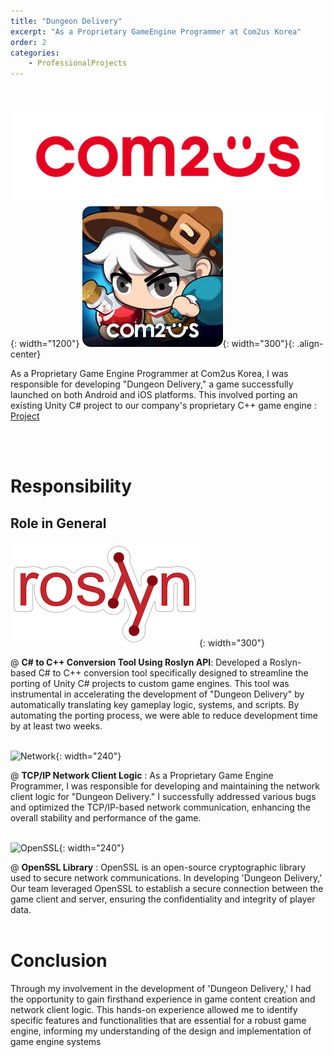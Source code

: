 ```yaml
---
title: "Dungeon Delivery"
excerpt: "As a Proprietary GameEngine Programmer at Com2us Korea"
order: 2
categories: 
    - ProfessionalProjects
---
```


<br><br>
![Com2us](../../Images/Com2us/Com2usIntro.png){: width="1200"}
![Logo](../../Images/Com2us/DD.jpg){: width="300"}{: .align-center}

As a Proprietary Game Engine Programmer at Com2us Korea, I was responsible for developing "Dungeon Delivery," a game successfully launched on both Android and iOS platforms. 
This involved porting an existing Unity C# project to our company's proprietary C++ game engine : [Project](https://play.google.com/store/apps/details?id=com.com2us.ddelivery.normal.freefull.google.global.android.common&hl=ko)

<br><br>

# Responsibility

## Role in General

![Roslyn](../../Images/Com2us/rosyln.png){: width="300"}

@ **C# to C++ Conversion Tool Using Roslyn API**: Developed a Roslyn-based C# to C++ conversion tool specifically designed to streamline the porting of Unity C# projects to custom game engines. 
This tool was instrumental in accelerating the development of "Dungeon Delivery" by automatically translating key gameplay logic, systems, and scripts. 
By automating the porting process, we were able to reduce development time by at least two weeks.
<br><br>

![Network](/mrawesome.github.io/Images/home/ComputerNetworkLogo.jpg "Network"){: width="240"}

@ **TCP/IP Network Client Logic** : As a Proprietary Game Engine Programmer, I was responsible for developing and maintaining the network client logic for "Dungeon Delivery." 
I successfully addressed various bugs and optimized the TCP/IP-based network communication, enhancing the overall stability and performance of the game.
<br><br>

![OpenSSL](/mrawesome.github.io/Images/home/openSSL.png "OpenSSL"){: width="240"}

@ **OpenSSL Library** : OpenSSL is an open-source cryptographic library used to secure network communications. 
In developing 'Dungeon Delivery,' Our team leveraged OpenSSL to establish a secure connection between the game client and server, ensuring the confidentiality and integrity of player data.
<br><br>

# Conclusion

Through my involvement in the development of 'Dungeon Delivery,' 
I had the opportunity to gain firsthand experience in game content creation and network client logic. 
This hands-on experience allowed me to identify specific features and functionalities that are essential for a robust game engine, 
informing my understanding of the design and implementation of game engine systems

